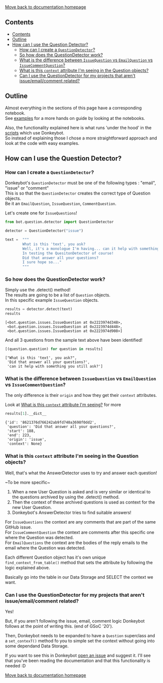 [Move back to documentation homepage](https://github.com/rucio/donkeybot/tree/master/docs)

## Contents
- [Contents](#contents)
- [Outline](#outline)
- [How can I use the Question Detector?](#how-can-i-use-the-question-detector)
  - [How can I create a `QuestionDetector`?](#how-can-i-create-a-questiondetector)
  - [So how does the QuestionDetector work?](#so-how-does-the-questiondetector-work)
  - [What is the difference between `IssueQuestion` vs `EmailQuestion` vs `IssueCommentQuestion`?](#what-is-the-difference-between-issuequestion-vs-emailquestion-vs-issuecommentquestion)
  - [What is this `context` attribute I'm seeing in the Question objects?](#what-is-this-context-attribute-im-seeing-in-the-question-objects)
  - [Can I use the QuestionDetector for my projects that aren't issue/email/comment related?](#can-i-use-the-questiondetector-for-my-projects-that-arent-issueemailcomment-related)

## Outline

Almost everything in the sections of this page have a corresponding notebook.  
See [examples](https://github.com/rucio/donkeybot/tree/master/examples) for a more hands on guide by looking at the notebooks.

Also, the functionality explained here is what runs 'under the hood' in the [scripts](https://github.com/rucio/donkeybot/tree/master/scripts) which use Donkeybot.   
So instead of explaining those I chose a more straightforward approach and look at the code with easy examples.

## How can I use the Question Detector?

### How can I create a `QuestionDetector`?

Donkeybot's `QuestionDetector` must be one of the following types : "email", "issue" or "comment"  
This is so that the `QuestionDetector` creates the correct type of Question objects.  
Be it an `EmailQuestion`, `IssueQuestion`, `CommentQuestion`.  

Let's create one for `IssueQuestions`!


```python
from bot.question.detector import QuestionDetector
```


```python
detector = QuestionDetector("issue")
```


```python
text =  """
        What is this 'text', you ask? 
        Well, it's a monologue I'm having... can it help with something you still ask? 
        In testing the QuesitonDetector of course! 
        Did that answer all your questions?
        I sure hope so..."
        """ 
```

### So how does the QuestionDetector work?  
Simply use the .detect() method!    
The results are going to be a list of `Question` objects.    
In this specific example `IssueQuestion` objects.    


```python
results = detector.detect(text)
results
```




    [<bot.question.issues.IssueQuestion at 0x2223974d348>,
     <bot.question.issues.IssueQuestion at 0x2223974d448>,
     <bot.question.issues.IssueQuestion at 0x2223974d908>]



And all 3 questions from the sample text above have been identified!


```python
[(question.question) for question in results]
```




    ["What is this 'text', you ask?",
     'Did that answer all your questions?',
     'can it help with something you still ask?']



### What is the difference between `IssueQuestion` vs `EmailQuestion` vs `IssueCommentQuestion`? 

The only difference is their `origin` and how they get their `context` attributes.     

Look at [What is this `context` attribute I'm seeing?](b#What-is-this-context-attribute-I'm-seeing?) for more


```python
results[1].__dict__
```




    {'id': '8621376d766242ab9fd740a3698f0dd2',
     'question': 'Did that answer all your questions?',
     'start': 188,
     'end': 223,
     'origin': 'issue',
     'context': None}



### What is this `context` attribute I'm seeing in the Question objects?

Well, that's what the AnswerDetector uses to try and answer each question!  

~To be more specific~

1) When a new User Question is asked and is very similar or identical to the questions archived by using the .detect() method.   
2) Then the context of these archived questions is used as context for the new User Question.   
3) Donkeybot's AnswerDetector tries to find suitable answers!  

For `IssueQuestions` the context are any comments that are part of the same GitHub issue.  
For `IssueCommentQuestion` the context are comments after this specific one where the Question was detected.  
For `EmailQuestions` the context are the bodies of the reply emails to the email where the Question was detected.

Each different Question object has it's own unique `find_context_from_table()` 
method that sets the attribute by following the logic explained above.   

Basically go into the table in our Data Storage and SELECT the context we want.

### Can I use the QuestionDetector for my projects that aren't issue/email/comment related?

Yes!     

But, if you aren't following the issue, email, comment logic Donkeybot follows at the point of writing this.
(end of GSoC '20').    

Then, Donkeybot needs to be expanded to have a `Question` superclass and a `set_contexT()` method fo you to simple set the context without going into some dependand Data Storage.    

If you want to see this in Donkeybot [open an issue](https://github.com/rucio/donkeybot/issues) and suggest it.
I'll see that you've been reading the documentation and that this functionality is needed :D 

[Move back to documentation homepage](https://github.com/rucio/donkeybot/tree/master/docs)